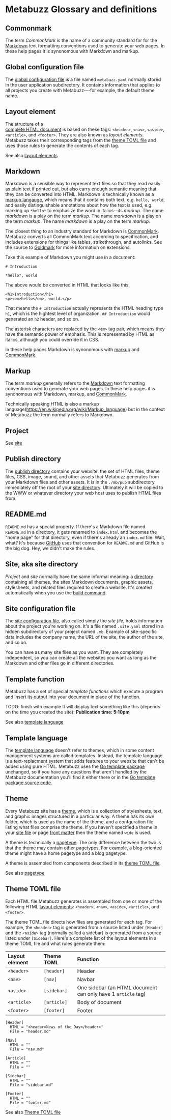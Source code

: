 # Metabuzz Glossary and definitions

## Commonmark

The term *CommonMark* is the name of a community standard for
for the [Markdown](#markdown) text formatting
conventions used to generate your web pages. 
In these help pages it is synonomous with 
Markdown and markup.

## Global configuration file

The [global configuration file](config-file.html) is a file named `metabuzz.yaml` normally stored in the user application 
subdirectory. It contains information that applies to all projects you create with Metabuzz---for example, the default theme name.

## Layout element

The structure of a  
[complete HTML document](https://developer.mozilla.org/en-US/docs/Learn/HTML/Introduction_to_HTML/Document_and_website_structure#HTML_layout_elements_in_more_detail) 
is based on these tags: `<header>`, `<nav>`, `<aside>`, `<article>`, and `<footer>`. They are also known as *layout elements*.
Metabuzz takes their corresponding tags from the [theme TOML file](#theme-toml-file#)
and uses those rules to generate the contents of each tag.

See also [layout elements](layout-elements.html)

## Markdown

Markdown is a sensible way to represent text files so that they read easily as plain text if printed out, but also carry enough semantic meaning that they can be converted into HTML. Markdown is technically known as a [markup langauge](https://en.wikipedia.org/wiki/Markup_language), which means that it contains both text, e.g. `hello, world`, and easily distinguishable annotations about how the text is used, e.g. marking up `*hello*` to
emphasize the word in italics--its *markup*. The name *markdown* is a play on the term *markup*. The name *markdown* is a play on the term *markup*. The name *markdown* is a play on the term *markup*. 

The closest thing to an industry standard for Markdown is [CommonMark](https://commonmark.org). Metabuzz converts all CommonMark text according to specification, and includes extensions for things like tables, strikethrough, and autolinks. See the source to [Goldmark](https://github.com/yuin/goldmark) for more information on extensions.

Take this example of Markdown you might use in a document:

```
# Introduction

*hello*, world
```

The above would be converted in HTML that looks like this.

```
<h1>Introduction</h1>
<p><em>hello</em>, world.</p>
```

That means the `# Introduction` actually represents the HTML heading type `h1`, which is the hightest level of organization. `## Introduction` would generated an `h2` header, and so on. 

The asterisk characters are replaced by the `<em>` tag pair, which means they have the semantic power of emphasis. This is represented by HTML as italics, although you could override it in CSS.

In these help pages Markdown is synonomous with 
[markup](#markup) and [CommonMark](#commonmark).

## Markup 

The term *markup* generally refers to the [Markdown](#markdown) text formatting
conventions used to generate your web pages. In these help pages it is synonomous with 
Markdown, markup, and [CommonMark](#commonmark).

Technically speaking HTML is also a markup language(https://en.wikipedia.org/wiki/Markup_language) but in the context of Metabuzz the term normally refers to Markdown.

## Project

See [site](#site)


## Publish directory

The [publish directory](publish-directory.html) contains your website: the set of HTML files, theme files, CSS, image, sound, and other assets that Metabuzz generates from your Markdown files and other assets. It is in the `./mb/pub` subdirectory immediately off the root of your [site directory](site.html). Ultimately it will be copied to the WWW or whatever directory your web host uses to publish HTML files from.


## README.md

`README.md` has a special property. If there's a Markdown file named `README.md` in a directory, it gets renamed to `index.html` and becomes the "home page" for that directory, even if there's already an `index.md` file. Wait, what? It's because [GitHub](https://guides.github.com/features/wikis/) uses that convention for `README.md` and GitHub is the big dog. Hey, we didn't make the rules.

<a id="site"></a>
## Site, aka site directory

*Project* and *site* normallly have the same informal meaning: a [directory](site-directory.html) containing all themes, the sites Markdown documents, graphic assets, stylesheets, and related files required to create a website. It's created automatically when you use the [build command](tutorial01.html#building-your-site).

## Site configuration file 

The [site configuration file](site-file.html), also called simply the *site file*, holds information about the project you're working on. It's a file named `.site.yaml` stored in a hidden subdirectory of your project named `.mb`. Example of site-specific data includes the company name, the URL of the site, the author of the site, and so on.

You can have as many site files as you want. They are completely independent, so you can create all the websites you want as long as the Markdown and other files go in different directories.

## Template function 

Metabuzz has a set of special *template functions* which execute a program and insert its output
into your document in place of the function. 

TODO: finish with example
It will display text something like this (depends on the time you created the site): 
**Publication time: 5:10pm**


See also [template language](template-language.html)

## Template language

The [template language](template-language.html) doesn't refer to themes, which in some content management systems are called templates. Instead, the template language is a text-replacment system that adds features to your website that can't be added using pure HTML. Metabuzz uses the [Go template package](https://golang.org/pkg/text/template/) unchanged, so if you have any questions that aren't handled by the Metabuzz documentation you'll find it either there or in the [Go template package source code](https://golang.org/src/text/template/template.go).


## Theme

Every Metabuzz site has a [theme](themes.md), which is a collection of stylesheets, text, and graphic images structured in a particular way. A theme has its own folder, which is used as the name of the theme, and a confguration file listing what files comprise the theme. If you haven't specified a theme in your [site file](#site-configuration-file) or page [front matter](#front-matter) then the theme named `wide` is used.

A theme is technically a [pagetype](#pagetype). The only difference between the two is that the theme may contain other pagetypes. For example, a blog-oriented theme might have a home pagetype and a blog pagetype.

A theme is assembled from components described in its [theme TOML file](#theme-toml-file).

See also [pagetype](#pagetype)

## Theme TOML file

Each HTML file Metabuzz generates is assembled from one or more of the following HTML [layout elements](#layout-element): 
`<header>`, `<nav>`, `<aside>`, `<article>`, and `<footer>`. 

The theme TOML file directs how files are generated for each tag. For example,
the  `<header>` tag is generated from a source listed under `[Header]` and the
`<aside>` tag (normally called a sidebar) is generated from a source listed
under `[Sidebar]`. Here's a complete list of the layout elements in a 
theme TOML file and what rules generate them:

| Layout element  | Theme TOML  | Function   |
| :-------------- | :--------   |:-----------|
| `<header>`      | `[header]`  | Header     |
| `<nav>`         | `[nav]`     | Navbar     |
| `<aside>`       | `[sidebar]` | One sidebar (an HTML document can only have 1 `article` tag) |
| `<article>`    | `[article]`  | Body of document |
| `<footer>`     | `[footer]`  | Footer     |


```
[Header]
  HTML = "<header>News of the Day</header>"
  File = "header.md"

[Nav] 
  HTML = ""
  File = "nav.md"

[Article]
  HTML = ""
  File = ""

[Sidebar]
  HTML = ""
  File = "sidebar.md"

[Footer]
  HTML = ""
  File = "footer.md"
```

See also [Theme TOML file](theme-toml-file.html)



